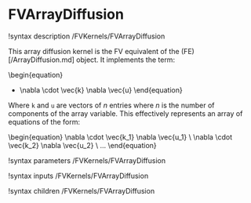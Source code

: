 # FVArrayDiffusion

!syntax description /FVKernels/FVArrayDiffusion

This array diffusion kernel is the FV equivalent of the (FE) [/ArrayDiffusion.md] object.  It implements the term:

\begin{equation}
  - \nabla \cdot \vec{k} \nabla \vec{u}
\end{equation}

Where `k` and `u` are vectors of *n* entries where *n* is the number of
components of the array variable.  This effectively represents an array of equations of the form:

\begin{equation}
  \nabla \cdot \vec{k_1} \nabla \vec{u_1} \\
  \nabla \cdot \vec{k_2} \nabla \vec{u_2} \\
  ...
\end{equation}

!syntax parameters /FVKernels/FVArrayDiffusion

!syntax inputs /FVKernels/FVArrayDiffusion

!syntax children /FVKernels/FVArrayDiffusion
